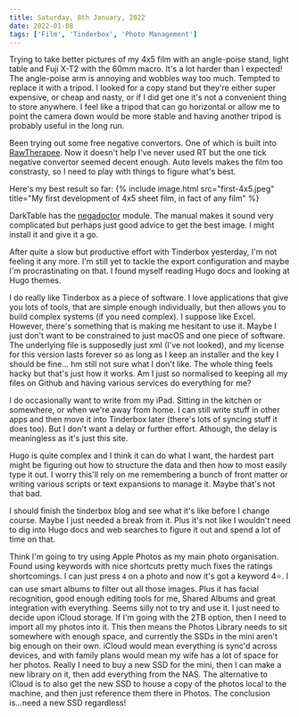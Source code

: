 ```yaml
---
title: Saturday, 8th January, 2022
date: 2022-01-08
tags: ['Film', 'Tinderbox', 'Photo Management']
---
```


Trying to take better pictures of my 4x5 film with an angle-poise stand, light table and Fuji X-T2 with the 60mm macro. It's a lot harder than I expected! The angle-poise arm is annoying and wobbles way too much. Tempted to replace it with a tripod. I looked for a copy stand but they're either super expensive, or cheap and nasty, or if I did get one it's not a convenient thing to store anywhere. I feel like a tripod that can go horizontal or allow me to point the camera down would be more stable and having another tripod is probably useful in the long run.

Been trying out some free negative convertors. One of which is built into [RawTherapee](http://rawpedia.rawtherapee.com/Film_Negative). Now it doesn't help I've never used RT but the one tick negative convertor seemed decent enough. Auto levels makes the film too constrasty, so I need to play with things to figure what's best.

Here's my best result so far:
{% include image.html src="first-4x5.jpeg" title="My first development of 4x5 sheet film, in fact of any film" %}

DarkTable has the [negadoctor](https://docs.darktable.org/usermanual/3.8/en/module-reference/processing-modules/negadoctor/) module. The manual makes it sound very complicated but perhaps just good advice to get the best image. I might install it and give it a go.

After quite a slow but productive effort with Tinderbox yesterday, I'm not feeling it any more. I'm still yet to tackle the export configuration and maybe I'm procrastinating on that. I found myself reading Hugo docs and looking at Hugo themes.

I do really like Tinderbox as a piece of software. I love applications that give you lots of tools, that are simple enough individually, but then allows you to build complex systems (if you need complex). I suppose like Excel. However, there's something that is making me hesitant to use it. Maybe I just don't want to be constrained to just macOS and one piece of software. The underlying file is supposedly just xml (I've not looked), and my license for this version lasts forever so as long as I keep an installer and the key I should be fine... hm still not sure what I don't like. The whole thing feels hacky but that's just how it works. Am I just so normalised to keeping all my files on Github and having various services do everything for me?

I do occasionally want to write from my iPad. Sitting in the kitchen or somewhere, or when we're away from home. I can still write stuff in other apps and then move it into Tinderbox later (there's lots of syncing stuff it does too). But I don't want a delay or further effort. Athough, the delay is meaningless as it's just this site.

Hugo is quite complex and I think it can do what I want, the hardest part might be figuring out how to structure the data and then how to most easily type it out. I worry this'll rely on me remembering a bunch of front matter or writing various scripts or text expansions to manage it. Maybe that's not that bad.

I should finish the tinderbox blog and see what it's like before I change course. Maybe I just needed a break from it. Plus it's not like I wouldn't need to dig into Hugo docs and web searches to figure it out and spend a lot of time on that.

Think I'm going to try using Apple Photos as my main photo organisation. Found using keywords with nice shortcuts pretty much fixes the ratings shortcomings. I can just press `4` on a photo and now it's got a keyword 4⭐️. I can use smart albums to filter out all those images. Plus it has facial recognition, good enough editing tools for me, Shared Albums and great integration with everything. Seems silly not to try and use it. I just need to decide upon iCloud storage. If I'm going with the 2TB option, then I need to import all my photos into it. This then means the Photos Library needs to sit somewhere with enough space, and currently the SSDs in the mini aren't big enough on their own. iCloud would mean everything is sync'd across devices, and with family plans would mean my wife has a lot of space for her photos. Really I need to buy a new SSD for the mini, then I can make a new library on it, then add everything from the NAS. The alternative to iCloud is to also get the new SSD to house a copy of the photos local to the machine, and then just reference them there in Photos. The conclusion is...need a new SSD regardless!
